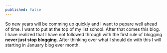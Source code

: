 ```yaml
---
published: false
---
```



So new years will be comming up quickly and I want to pepare well ahead of time. I want to put at the top of my list school. After that comes this blog. I have realized that I have not followed through with the first rule of blogging
**never just stop blogging**. After thinking over what I should do with this I will starting in January blog ever month.